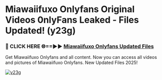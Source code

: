 # Miawaiifuxo Onlyfans Original Videos 0nlyFans Leaked - Files Updated! (y23g)

<h3>🔴 CLICK HERE 🌐==►► <a href="https://tinyurl.com/2m67pmp6" rel="nofollow">Miawaiifuxo Onlyfans Updated Files</a></h3>

Get Miawaiifuxo Onlyfans and all content. Now you can access all videos and pictures of Miawaiifuxo Onlyfans. New Updated Files 2025!

[![y23g](https://i.imgur.com/H4QAA4z.gif)](https://tinyurl.com/2m67pmp6)
